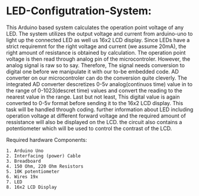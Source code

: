 # LED-Configutration-System:
This Arduino based system calculates the operation point voltage of any LED. 
The system utilizes the output voltage and current from arduino-uno to light up the connected LED as well us 16x2 LCD display. 
Since LEDs have a strict requiremnt for the right voltage and current (we assume 20mA), the right amount of resistance is obtained by calculation.
The operation point voltage is then read through analog pin of the microcontroler.
However, the analog signal is raw so to say. Therefore, The signal needs conversion to digital one before we manipulate it with our to-be embedded code.
AD converter on our microcontroler can do the conversion quite cleverly. The integrated AD converter descretizes 0-5v analog(continuos time) value in to the range of 
0-1023(descret time) values and convert the reading to the nearest value in the range. 
Last but not least, This digital value is again converted to 0-5v format before sending it to the 16x2 LCD display. This task will be handled through coding. further information about LED including operation voltage at different forward voltage and the required amount of ressistance will also be displayed on the LCD. 
the circuit also contains a potentiometer which will be used to control the contrast of the LCD. 

Required hardware Components:

    1. Arduino Uno
	2. Interfacing (power) Cable
	3. Breadboard
	4. 150 Ohm, 220 Ohm Resistors
	5. 10K potentiometer
	6. Wires 19x
	7. LED
	8. 16x2 LCD Display
